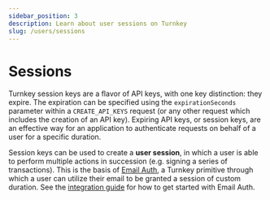 ```yaml
---
sidebar_position: 3
description: Learn about user sessions on Turnkey
slug: /users/sessions
---
```


# Sessions

Turnkey session keys are a flavor of API keys, with one key distinction: they expire. The expiration can be specified using the `expirationSeconds` parameter within a `CREATE_API_KEYS` request (or any other request which includes the creation of an API key). Expiring API keys, or session keys, are an effective way for an application to authenticate requests on behalf of a user for a specific duration.

Session keys can be used to create a **user session**, in which a user is able to perform multiple actions in succession (e.g. signing a series of transactions). This is the basis of [Email Auth](/concepts/email-auth), a Turnkey primitive through which a user can utilize their email to be granted a session of custom duration. See the [integration guide](../integration-guides/email-auth-for-sub-organizations.md) for how to get started with Email Auth.
